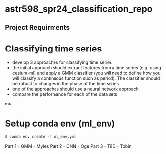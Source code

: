 # astr598_spr24_classification_repo

## Project Requirments

# Classifying time series

- develop 3 approaches for classifying time series
- the initial approach should extract features from a time series (e.g. using cesium-ml) and apply a GMM classifier (you will need to define how you will classify a continuous function such as period). The classifier should be robust to changes in the phase of the time series
- one of the approaches should use a neural network approach
- compare the performance for each of the data sets

ets

# Setup conda env (ml_env)

```bash
$ conda env create -f ml_env.yml
```

Part 1 - GMM - Myles
Part 2 - CNN - Oge
Part 3 - TBD - Tobin
